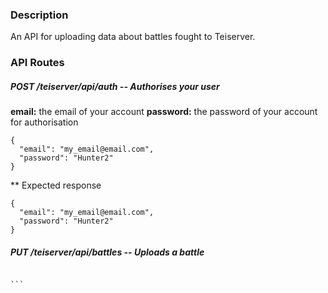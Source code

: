 ### Description
An API for uploading data about battles fought to Teiserver.

### API Routes
##### POST /teiserver/api/auth -- Authorises your user
**email:** the email of your account
**password:** the password of your account for authorisation
```
{
  "email": "my_email@email.com",
  "password": "Hunter2"
}
```

** Expected response
```
{
  "email": "my_email@email.com",
  "password": "Hunter2"
}
```

##### PUT /teiserver/api/battles -- Uploads a battle

````

```